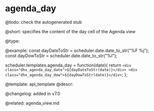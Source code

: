 agenda_day
=============

@todo:
	check the autogenerated stub


@short: specifies the content of the day cell of the Agenda view
	

@type:

@example:
const dayDateToStr = scheduler.date.date_to_str("%F %j");
const dayDowToStr = scheduler.date.date_to_str("%l");

scheduler.templates.agenda_day = function(date){ 
	return `<div class="dhx_agenda_day_date">${dayDateToStr(date)}</div>
	<div class="dhx_agenda_day_dow">${dayDowToStr(date)}</div>`;
};


@template:	api_template
@descr:


@changelog: added in v7.0

@related:
agenda_view.md


